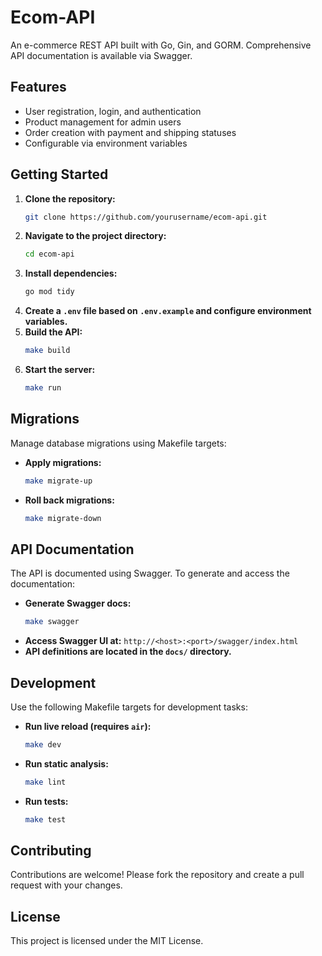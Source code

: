 # Ecom-API

An e-commerce REST API built with Go, Gin, and GORM. Comprehensive API documentation is available via Swagger.

## Features

- User registration, login, and authentication
- Product management for admin users
- Order creation with payment and shipping statuses
- Configurable via environment variables

## Getting Started

1. **Clone the repository:**
   ```bash
   git clone https://github.com/yourusername/ecom-api.git
   ```
2. **Navigate to the project directory:**
   ```bash
   cd ecom-api
   ```
3. **Install dependencies:**
   ```bash
   go mod tidy
   ```
4. **Create a `.env` file based on `.env.example` and configure environment variables.**
5. **Build the API:**
   ```bash
   make build
   ```
6. **Start the server:**
   ```bash
   make run
   ```

## Migrations

Manage database migrations using Makefile targets:

- **Apply migrations:**
  ```bash
  make migrate-up
  ```
- **Roll back migrations:**
  ```bash
  make migrate-down
  ```

## API Documentation

The API is documented using Swagger. To generate and access the documentation:

- **Generate Swagger docs:**
  ```bash
  make swagger
  ```
- **Access Swagger UI at:** `http://<host>:<port>/swagger/index.html`
- **API definitions are located in the `docs/` directory.**

## Development

Use the following Makefile targets for development tasks:

- **Run live reload (requires `air`):**
  ```bash
  make dev
  ```
- **Run static analysis:**
  ```bash
  make lint
  ```
- **Run tests:**
  ```bash
  make test
  ```

## Contributing

Contributions are welcome! Please fork the repository and create a pull request with your changes.

## License

This project is licensed under the MIT License.
